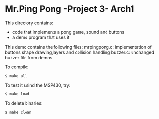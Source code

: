 # Mr.Ping Pong -Project 3- Arch1 

This directory contains:
* code that implements a pong game, sound and buttons 
* a demo program that uses it

This demo contains the following files:
 mrpingpong.c: implementation of buttons shape drawing,layers and collision handling 
 buzzer.c: unchanged buzzer file from demos 

To compile:
~~~
$ make all
~~~

To test it usind the MSP430, try:
~~~
$ make load
~~~

To delete binaries:
~~~
$ make clean
~~~

